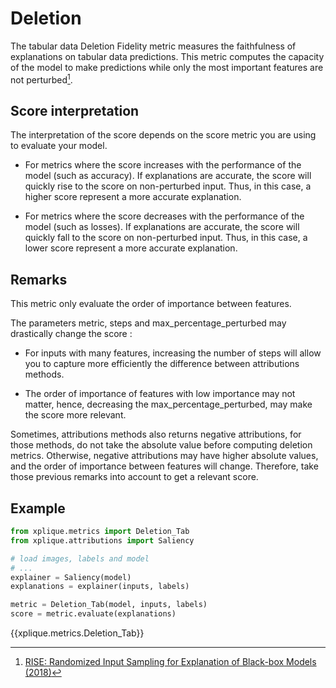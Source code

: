 # Deletion

The tabular data Deletion Fidelity metric measures the faithfulness of explanations on tabular data predictions.
This metric computes the capacity of the model to make predictions while only the most important features are not perturbed[^1].


## Score interpretation

The interpretation of the score depends on the score metric you are using to evaluate your model.
- For metrics where the score increases with the performance of the model (such as accuracy).
If explanations are accurate, the score will quickly rise to the score on non-perturbed input.
  Thus, in this case, a higher score represent a more accurate explanation.
  
- For metrics where the score decreases with the performance of the model (such as losses). 
If explanations are accurate, the score will quickly fall to the score on non-perturbed input.
  Thus, in this case, a lower score represent a more accurate explanation.


## Remarks

This metric only evaluate the order of importance between features.

The parameters metric, steps and max_percentage_perturbed may drastically change the score :

- For inputs with many features, increasing the number of steps will allow you to capture more efficiently the difference between attributions methods.

- The order of importance of features with low importance may not matter, hence, decreasing the max_percentage_perturbed,
may make the score more relevant.
  
Sometimes, attributions methods also returns negative attributions,
for those methods, do not take the absolute value before computing deletion metrics.
Otherwise, negative attributions may have higher absolute values, and the order of importance between features will change.
Therefore, take those previous remarks into account to get a relevant score.


## Example

```python
from xplique.metrics import Deletion_Tab
from xplique.attributions import Saliency

# load images, labels and model
# ...
explainer = Saliency(model)
explanations = explainer(inputs, labels)

metric = Deletion_Tab(model, inputs, labels)
score = metric.evaluate(explanations)
```

{{xplique.metrics.Deletion_Tab}}

[^1]:[RISE: Randomized Input Sampling for Explanation of Black-box Models (2018)](https://arxiv.org/abs/1806.07421)
